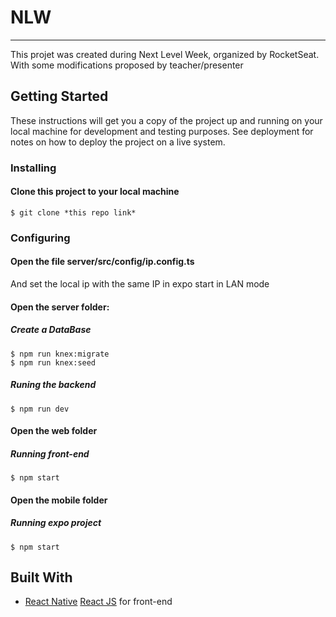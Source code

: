 # NLW

-------------------------------------------------------------------------------------------------------------------------------------------------------------------------

This projet was created during Next Level Week, organized by RocketSeat. With some modifications proposed by teacher/presenter

## Getting Started

These instructions will get you a copy of the project up and running on your local machine for development and testing purposes. See deployment for notes on how to deploy the project on a live system.

### Installing

#### Clone this project to your local machine
```
$ git clone *this repo link*
```

### Configuring

#### Open the file server/src/config/ip.config.ts
And set the local ip with the same IP in expo start in LAN mode

#### Open the server folder:
##### Create a DataBase
```
$ npm run knex:migrate
$ npm run knex:seed
```
##### Runing the backend
```
$ npm run dev
```

#### Open the web folder
##### Running front-end
```
$ npm start
```
#### Open the mobile folder
##### Running expo project
```
$ npm start
```

## Built With

* [React Native](https://reactnative.dev/) [React JS](https://reactjs.org/) for front-end